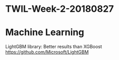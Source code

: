 # TWIL-Week-2-20180827

# Machine Learning

LightGBM library: Better results than XGBoost  
https://github.com/Microsoft/LightGBM
